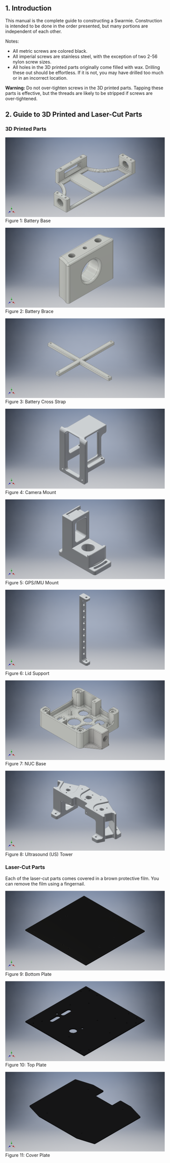 ## 1.	Introduction
This manual is the complete guide to constructing a Swarmie.  Construction is intended to be done in the order presented, but many portions are independent of each other.

Notes:
- All metric screws are colored black.
- All imperial screws are stainless steel, with the exception of two 2-56 nylon screw sizes.
- All holes in the 3D printed parts originally come filled with wax. Drilling these out should be effortless.  If it is not, you may have drilled too much or in an incorrect location.

**Warning:** Do not over-tighten screws in the 3D printed parts.  Tapping these parts is effective, but the threads are likely to be stripped if screws are over-tightened.

## 2.	Guide to 3D Printed and Laser-Cut Parts
### 3D Printed Parts

![Battery Base](SwarmieAssembly/AssemblyManual/AssemblyImages/BatteryBase.png)
Figure 1: Battery Base

![Battery Brace](SwarmieAssembly/AssemblyManual/AssemblyImages/BatteryBrace.png)
Figure 2: Battery Brace

![Battery Cross Strap](SwarmieAssembly/AssemblyManual/AssemblyImages/BatteryCrossStrap.png)
Figure 3: Battery Cross Strap

![Camera Mount](SwarmieAssembly/AssemblyManual/AssemblyImages/CameraMountLW.png)
Figure 4: Camera Mount

![GPS/IMU Mount](SwarmieAssembly/AssemblyManual/AssemblyImages/GPS_IMUMountLW.png)
Figure 5: GPS/IMU Mount

![Lid Support](SwarmieAssembly/AssemblyManual/AssemblyImages/LidSupportLW.png)
Figure 6: Lid Support

![NUC Base](SwarmieAssembly/AssemblyManual/AssemblyImages/NUCBasePCB.png)
Figure 7: NUC Base

![Ultrasound Tower](SwarmieAssembly/AssemblyManual/AssemblyImages/USTowerLW.png)
Figure 8: Ultrasound (US) Tower

###	Laser-Cut Parts

Each of the laser-cut parts comes covered in a brown protective film.  You can remove the film using a fingernail.
 
![Bottom Plate](SwarmieAssembly/AssemblyManual/AssemblyImages/BottomPlate.png)
Figure 9: Bottom Plate

![Top Plate](SwarmieAssembly/AssemblyManual/AssemblyImages/TopPlate.png)
Figure 10: Top Plate

![Cover Plate](SwarmieAssembly/AssemblyManual/AssemblyImages/CoverPlate.png)
Figure 11: Cover Plate
